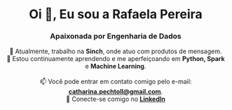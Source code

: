 <h1 align="center">Oi 👋, Eu sou a Rafaela Pereira</h1>
<h3 align="center">Apaixonada por Engenharia de Dados</h3>

<p align="center">
  🔭 Atualmente, trabalho na <strong>Sinch</strong>, onde atuo com produtos de mensagem.<br>
  🌱 Estou continuamente aprendendo e me aperfeiçoando em <strong>Python, Spark</strong> e <strong>Machine Learning</strong>.<br><br>
  📫 Você pode entrar em contato comigo pelo e-mail: <a href="mailto:catharina.pechtoll@gmail.com"><strong>catharina.pechtoll@gmail.com</strong></a>.<br>
  💼 Conecte-se comigo no <a href="https://www.linkedin.com/in/rafaela-pereira-087284209/"><strong>LinkedIn</strong></a>
</p>
